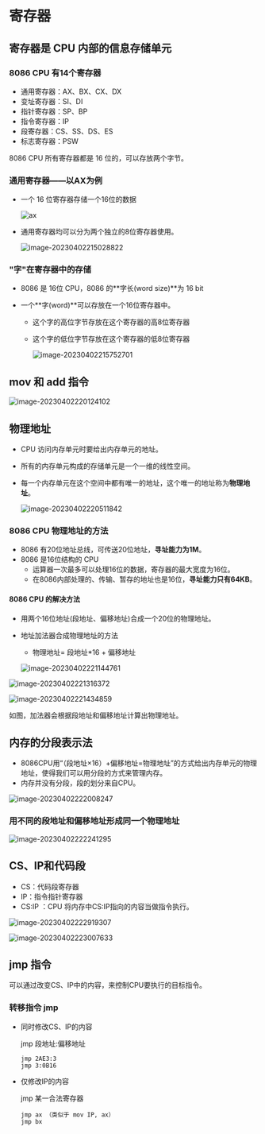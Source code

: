 # 寄存器

## 寄存器是 CPU 内部的信息存储单元

### 8086 CPU 有14个寄存器

* 通用寄存器：AX、BX、CX、DX
* 变址寄存器：SI、DI
* 指针寄存器：SP、BP
* 指令寄存器：IP
* 段寄存器：CS、SS、DS、ES
* 标志寄存器：PSW

8086 CPU 所有寄存器都是 16 位的，可以存放两个字节。

### 通用寄存器——以AX为例

* 一个 16 位寄存器存储一个16位的数据

  ![ax](./pics/ax.png)

* 通用寄存器均可以分为两个独立的8位寄存器使用。

  ![image-20230402215028822](./pics/al.png)

### "字"在寄存器中的存储

* 8086 是 16位 CPU，8086 的**字长(word size)**为 16 bit

* 一个**字(word)**可以存放在一个16位寄存器中。

  * 这个字的高位字节存放在这个寄存器的高8位寄存器

  * 这个字的低位字节存放在这个寄存器的低8位寄存器

    ![image-20230402215752701](./pics/word.png)

## mov 和 add 指令

![image-20230402220124102](./pics/mov.png)

## 物理地址

* CPU 访问内存单元时要给出内存单元的地址。

* 所有的内存单元构成的存储单元是一个一维的线性空间。

* 每一个内存单元在这个空间中都有唯一的地址，这个唯一的地址称为**物理地址**。

  ![image-20230402220511842](./pics/paddr.png)

### 8086 CPU 物理地址的方法

* 8086 有20位地址总线，可传送20位地址，**寻址能力为1M**。
* 8086 是16位结构的 CPU
  * 运算器一次最多可以处理16位的数据，寄存器的最大宽度为16位。
  * 在8086内部处理的、传输、暂存的地址也是16位，**寻址能力只有64KB**。

#### 8086 CPU 的解决方法

* 用两个16位地址(段地址、偏移地址)合成一个20位的物理地址。

* 地址加法器合成物理地址的方法

  * 物理地址= 段地址*16 + 偏移地址

  ![image-20230402221144761](./pics/paddr1.png)

![image-20230402221316372](./pics/paddr2.png)

![image-20230402221434859](./pics/paddr3.png)

如图，加法器会根据段地址和偏移地址计算出物理地址。

## 内存的分段表示法

* 8086CPU用“（段地址×16）+偏移地址=物理地址”的方式给出内存单元的物理地址，使得我们可以用分段的方式来管理内存。
* 内存并没有分段，段的划分来自CPU。

![image-20230402222008247](./pics/segment.png)

### 用不同的段地址和偏移地址形成同一个物理地址

![image-20230402222241295](./pics/segment1.png)

## CS、IP和代码段

* CS：代码段寄存器
* IP：指令指针寄存器
* CS:IP ：CPU 将内存中CS:IP指向的内容当做指令执行。

![image-20230402222919307](./pics/ip.png)

![image-20230402223007633](./pics/ip2.png)

## jmp 指令

可以通过改变CS、IP中的内容，来控制CPU要执行的目标指令。

### 转移指令 jmp

* 同时修改CS、IP的内容

  jmp 段地址:偏移地址

  ```assembly
  jmp 2AE3:3
  jmp 3:0B16
  ```

* 仅修改IP的内容

  jmp 某一合法寄存器

  ```assembly
  jmp ax （类似于 mov IP, ax）
  jmp bx 
  ```